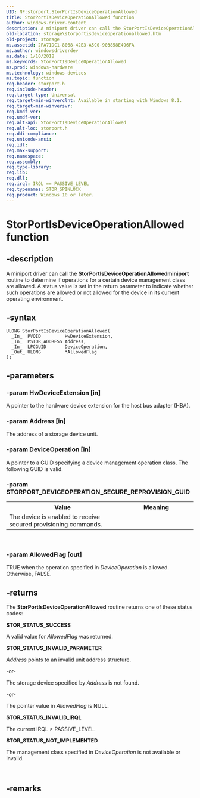```yaml
---
UID: NF:storport.StorPortIsDeviceOperationAllowed
title: StorPortIsDeviceOperationAllowed function
author: windows-driver-content
description: A miniport driver can call the StorPortIsDeviceOperationAllowedminiport routine to determine if operations for a certain device management class are allowed.
old-location: storage\storportisdeviceoperationallowed.htm
old-project: storage
ms.assetid: 2FA71DC1-8068-42E3-A5C0-903858E496FA
ms.author: windowsdriverdev
ms.date: 1/10/2018
ms.keywords: StorPortIsDeviceOperationAllowed
ms.prod: windows-hardware
ms.technology: windows-devices
ms.topic: function
req.header: storport.h
req.include-header: 
req.target-type: Universal
req.target-min-winverclnt: Available in starting with Windows 8.1.
req.target-min-winversvr: 
req.kmdf-ver: 
req.umdf-ver: 
req.alt-api: StorPortIsDeviceOperationAllowed
req.alt-loc: storport.h
req.ddi-compliance: 
req.unicode-ansi: 
req.idl: 
req.max-support: 
req.namespace: 
req.assembly: 
req.type-library: 
req.lib: 
req.dll: 
req.irql: IRQL == PASSIVE_LEVEL
req.typenames: STOR_SPINLOCK
req.product: Windows 10 or later.
---
```


# StorPortIsDeviceOperationAllowed function



## -description
A miniport driver can call the <b>StorPortIsDeviceOperationAllowedminiport</b> routine to determine if operations for a certain device management      class are allowed. A status value is set in the return parameter to indicate whether such operations are allowed or not allowed for the device in its current operating environment.



## -syntax

````
ULONG StorPortIsDeviceOperationAllowed(
  _In_  PVOID         HwDeviceExtension,
  _In_  PSTOR_ADDRESS Address,
  _In_  LPCGUID       DeviceOperation,
  _Out_ ULONG         *AllowedFlag
);
````


## -parameters

### -param HwDeviceExtension [in]

A pointer to the hardware device extension for the host bus adapter (HBA).


### -param Address [in]

The address of a storage device unit.


### -param DeviceOperation [in]

A pointer to a GUID specifying a device management operation class. The following GUID is valid.

<table>
<tr>
<th>Value</th>
<th>Meaning</th>
</tr>
<tr>

### -param STORPORT_DEVICEOPERATION_SECURE_REPROVISION_GUID

</td>
<td width="60%">
The device is enabled to receive secured provisioning commands.

</td>
</tr>
</table>
 


### -param AllowedFlag [out]

 TRUE when the operation specified in <i>DeviceOperation</i> is allowed. Otherwise, FALSE.


## -returns
The <b>StorPortIsDeviceOperationAllowed</b> routine returns one of these status codes:
<dl>
<dt><b>STOR_STATUS_SUCCESS</b></dt>
</dl>A valid value for <i>AllowedFlag</i> was returned.
<dl>
<dt><b>STOR_STATUS_INVALID_PARAMETER</b></dt>
</dl><i>Address</i> points to an invalid unit address structure.

-or-

The storage device specified by <i>Address</i> is not found.

-or-

The pointer value in <i>AllowedFlag</i> is NULL.
<dl>
<dt><b>STOR_STATUS_INVALID_IRQL</b></dt>
</dl>The current IRQL &gt; PASSIVE_LEVEL.
<dl>
<dt><b>STOR_STATUS_NOT_IMPLEMENTED</b></dt>
</dl>The management class specified in <i>DeviceOperation</i> is not available or invalid.

 


## -remarks
